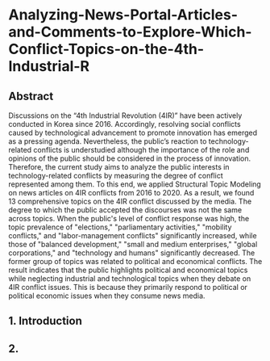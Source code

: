 # Analyzing-News-Portal-Articles-and-Comments-to-Explore-Which-Conflict-Topics-on-the-4th-Industrial-R

## Abstract

Discussions on the “4th Industrial Revolution (4IR)” have been actively conducted in Korea since 2016. Accordingly, resolving social conflicts caused by technological advancement to promote innovation has emerged as a pressing agenda. Nevertheless, the public’s reaction to technology-related conflicts is understudied although the importance of the role and opinions of the public should be considered in the process of innovation. Therefore, the current study aims to analyze the public interests in technology-related conflicts by measuring the degree of conflict represented among them. To this end, we applied Structural Topic Modeling on news articles on 4IR conflicts from 2016 to 2020. As a result, we found 13 comprehensive topics on the 4IR conflict discussed by the media. The degree to which the public accepted the discourses was not the same across topics. When the public's level of conflict response was high, the topic prevalence of "elections," "parliamentary activities," "mobility conflicts," and "labor-management conflicts" significantly increased, while those of "balanced development," "small and medium enterprises," "global corporations," and "technology and humans" significantly decreased. The former group of topics was related to political and economical conflicts. The result indicates that the public highlights political and economical topics while neglecting industrial and technological topics when they debate on 4IR conflict issues. This is because they primarily respond to political or political economic issues when they consume news media.

## 1. Introduction



## 2. 
